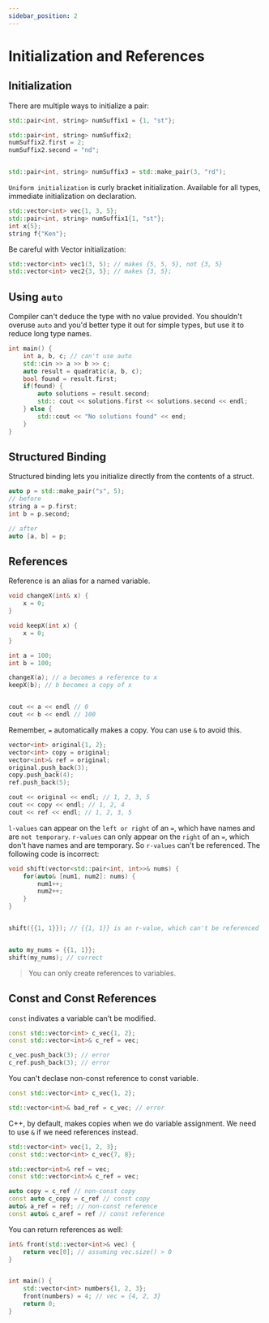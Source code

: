 ```yaml
---
sidebar_position: 2
---
```


# Initialization and References

## Initialization

There are multiple ways to initialize a pair:

```cpp
std::pair<int, string> numSuffix1 = {1, "st"};

std::pair<int, string> numSuffix2;
numSuffix2.first = 2;
numSuffix2.second = "nd";


std::pair<int, string> numSuffix3 = std::make_pair(3, "rd");
```

`Uniform initialization` is curly bracket initialization. Available for all types, immediate initialization on declaration.

```cpp
std::vector<int> vec{1, 3, 5};
std::pair<int, string> numSuffix1{1, "st"};
int x{5};
string f{"Ken"};
```

Be careful with Vector initialization:

```cpp
std::vector<int> vec1(3, 5); // makes {5, 5, 5}, not {3, 5}
std::vector<int> vec2{3, 5}; // makes {3, 5};
```

## Using `auto`

Compiler can't deduce the type with no value provided. You shouldn't overuse `auto` and you'd better type it out for simple types, but use it to reduce long type names.

```cpp
int main() {
    int a, b, c; // can't use auto
    std::cin >> a >> b >> c;
    auto result = quadratic(a, b, c);
    bool found = result.first;
    if(found) {
        auto solutions = result.second;
        std:: cout << solutions.first << solutions.second << endl;
    } else {
        std::cout << "No solutions found" << end;
    }
}
```

## Structured Binding

Structured binding lets you initialize directly from the contents of a struct.

```cpp
auto p = std::make_pair("s", 5);
// before
string a = p.first;
int b = p.second;

// after
auto [a, b] = p;
```

## References

Reference is an alias for a named variable.

```cpp
void changeX(int& x) {
    x = 0;
}

void keepX(int x) {
    x = 0;
}

int a = 100;
int b = 100;

changeX(a); // a becomes a reference to x
keepX(b); // b becomes a copy of x


cout << a << endl // 0
cout << b << endl // 100
```

Remember, `=` automatically makes a copy. You can use `&` to avoid this.

```cpp
vector<int> original{1, 2};
vector<int> copy = original;
vector<int>& ref = original;
original.push_back(3);
copy.push_back(4);
ref.push_back(5);

cout << original << endl; // 1, 2, 3, 5
cout << copy << endl; // 1, 2, 4
cout << ref << endl; // 1, 2, 3, 5
```

`l-values` can appear on the `left or right` of an `=`, which have names and are `not temporary`. `r-values` can only appear on the `right` of an `=`, which don't have names and are temporary. So `r-values` can't be referenced. The following code is incorrect:

```cpp
void shift(vector<std::pair<int, int>>& nums) {
    for(auto& [num1, num2]: nums) {
        num1++;
        num2++;
    }
}


shift({{1, 1}}); // {{1, 1}} is an r-value, which can't be referenced


auto my_nums = {{1, 1}};
shift(my_nums); // correct
```

> You can only create references to variables.

## Const and Const References

`const` indivates a variable can't be modified.

```cpp
const std::vector<int> c_vec{1, 2};
const std::vector<int>& c_ref = vec;

c_vec.push_back(3); // error
c_ref.push_back(3); // error
```

You can't declase non-const reference to const variable.

```cpp
const std::vector<int> c_vec{1, 2};

std::vector<int>& bad_ref = c_vec; // error
```

C++, by default, makes copies when we do variable assignment. We need to use `&` if we need references instead.

```cpp
std::vector<int> vec{1, 2, 3};
const std::vector<int> c_vec{7, 8};

std::vector<int>& ref = vec;
const std::vector<int>& c_ref = vec;

auto copy = c_ref // non-const copy
const auto c_copy = c_ref // const copy
auto& a_ref = ref; // non-const reference
const auto& c_aref = ref // const reference
```

You can return references as well:

```cpp
int& front(std::vector<int>& vec) {
    return vec[0]; // assuming vec.size() > 0
}


int main() {
    std::vector<int> numbers{1, 2, 3};
    front(numbers) = 4; // vec = {4, 2, 3}
    return 0;
}
```
